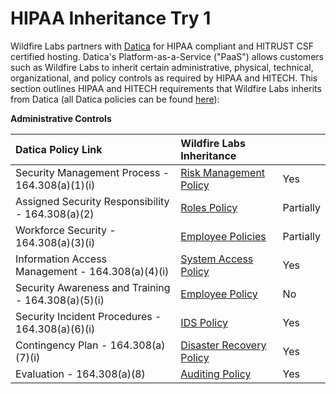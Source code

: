 # HIPAA Inheritance Try 1

Wildfire Labs partners with [Datica](https://datica.com/) for HIPAA compliant and HITRUST CSF certified hosting. Datica's Platform-as-a-Service \("PaaS"\) allows customers such as Wildfire Labs to inherit certain administrative, physical, technical, organizational, and policy controls as required by HIPAA and HITECH. This section outlines HIPAA and HITECH requirements that Wildfire Labs inherits from Datica \(all Datica policies can be found [here](https://policy.datica.com/)\):

**Administrative Controls**

| Datica Policy Link | Wildfire Labs Inheritance |  |
| :--- | :--- | :--- |
| Security Management Process - 164.308\(a\)\(1\)\(i\) | [Risk Management Policy](https://policy.datica.com/#4.-risk-management-policy)​ | Yes |
| Assigned Security Responsibility - 164.308\(a\)\(2\) | [Roles Policy](https://policy.datica.com/#5.-roles-policy)​ | Partially |
| Workforce Security - 164.308\(a\)\(3\)\(i\) | [Employee Policies](https://policy.datica.com/#19.-employees-policy)​ | Partially |
| Information Access Management - 164.308\(a\)\(4\)\(i\) | [System Access Policy](https://policy.datica.com/#7.-system-access-policy)​ | Yes |
| Security Awareness and Training - 164.308\(a\)\(5\)\(i\) | [Employee Policy](https://policy.datica.com/#19.-employees-policy)​ | No |
| Security Incident Procedures - 164.308\(a\)\(6\)\(i\) | [IDS Policy](https://policy.datica.com/#15.-ids-policy)​ | Yes |
| Contingency Plan - 164.308\(a\)\(7\)\(i\) | [Disaster Recovery Policy](https://policy.datica.com/#13.-disaster-recovery-policy)​ | Yes |
| Evaluation - 164.308\(a\)\(8\) | ​[Auditing Policy](https://policy.datica.com/#8.-auditing-policy)​ | Yes |



